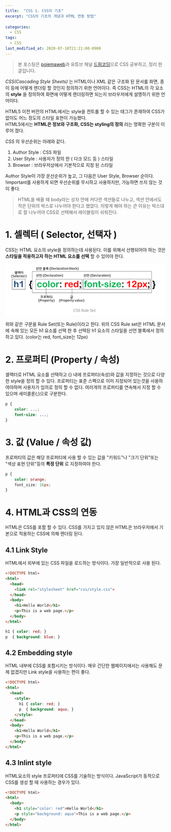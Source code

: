 ```yaml
---
title:  "CSS 1. CSS의 기초"
excerpt: "CSS의 기초의 개념과 HTML 연동 방법"

categories:
  - CSS
tags:
  - CSS
last_modified_at: 2020-07-10T21:21:00-0900
---
```


> 본 포스팅은 [poiemaweb](https://poiemaweb.com/)과 유튜브 채널 [드림코딩](https://www.youtube.com/channel/UC_4u-bXaba7yrRz_6x6kb_w)으로 CSS 공부하고, 정리 한 글입니다.

_CSS(Cascading Style Sheets)_ 는 HTML이나 XML 같은 구조화 된 문서를 화면, 종이 등에 어떻게 렌더링 할 것인지 정의하기 위한 언어이다. 즉 CSS는 HTML의 각 요소의 __style__ 을 정의하여 화면에 어떻게 렌더링하면 되는지 브라우저에게 설명하기 위한 언어이다.

HTML5 이전 버전의 HTML에서는 style을 컨트롤 할 수 있는 태그가 존재하여 CSS가 없이도 어느 정도의 스타일 표현이 가능했다.  
HTML5에서는 __HTML은 정보와 구조화, CSS는 styling의 정의__ 라는 명확한 구분이 이루어 졌다.

_CSS_ 의 우선순위는 아래와 같다.
1. Author Style : CSS 파일
2. User Style : 사용자가 정의 한 ( 다크 모드 등 ) 스타일
3. Browser : 브라우저상에서 기본적으로 지정 된 스타일

Author Style이 가장 운선순위가 높고, 그 다음은 User Style, Browser 순이다.  
!important를 사용하게 되면 우선순위를 무시하고 사용하지만, 가능하면 쓰지 않는 것이 좋다.  

> HTML을 배울 때 body라는 상자 안에 커다란 섹션들로 나누고, 섹션 안에서도 작은 단위의 박스로 나누어야 한다고 했었다. 이렇게 해야 하는 큰 이유는 박스대로 잘 나누어야 CSS로 선택해서 레이블링이 쉬워진다. 

# 1. 셀렉터 ( Selector, 선택자 )
CSS는 HTML 요소의 style을 정의하는데 사용된다. 이를 위해서 선행되어야 하는 것은 __스타일을 적용하고자 하는 HTML 요소를 선택__ 할 수 있어야 한다. 

![](/assets/images/CSS_IMG_001.jpg)

위와 같은 구문을 Rule Set(또는 Rule)이라고 한다. 위의 CSS Rule set은 HTML 문서에 속해 있는 모든 h1 요소를 선택 한 후 선택된 h1 요소의 스타일을 선언 블록에서 정의하고 있다. (color는 red, font_size는 12px)

# 2. 프로퍼티 (Property / 속성)
셀렉터로 HTML 요소를 선택하고 {} 내에 프로퍼티(속성)와 값을 지정하는 것으로 다양한 style을 정의 할 수 있다. 프로퍼티는 표준 스펙으로 이미 지정되어 있는것을 사용하여야하며 사용자가 임의로 정의 할 수 없다. 여러개의 프로퍼티를 연속해서 지정 할 수 있으며 세미콜론(;)으로 구분한다.
```css
p {
    color: ...;
    font-size: ...;
}
```

# 3. 값 (Value / 속성 값)
프로퍼티의 값은 해당 프로퍼티에 사용 할 수 있는 값을 "키워드"나 "크기 단위"또는 "색상 표현 단위"등의 __특정 단위__ 로 지정하여야 한다.
```css
p {
    color: orange;
    font_size: 16px;
}
```

# 4. HTML과 CSS의 연동
HTML은 CSS를 포함 할 수 있다. CSS를 가지고 있지 않은 HTML은 브라우저에서 기본으로 적용하는 CSS에 의해 렌더링 된다. 

## 4.1 Link Style
HTML에서 외부에 있는 CSS 파일을 로드하는 방식이다. 가장 일반적으로 사용 된다.
```html
<!DOCTYPE html>
<html>
  <head>
    <link rel="stylesheet" href="css/style.css">
  </head>
  <body>
    <h1>Hello World</h1>
    <p>This is a web page.</p>
  </body>
</html>
```

```css
h1 { color: red; }
p  { background: blue; }
```

## 4.2 Embedding style
HTML 내부에 CSS를 포함시키는 방식이다. 매우 간단한 웹페이지에서는 사용해도 문제 없겠지만 Link style을 사용하는 편이 좋다.
```html
<!DOCTYPE html>
<html>
  <head>
    <style>
      h1 { color: red; }
      p  { background: aqua; }
    </style>
  </head>
  <body>
    <h1>Hello World</h1>
    <p>This is a web page.</p>
  </body>
</html>
```

## 4.3 Inlint style
HTML요소의 style 프로퍼티에 CSS를 기술하는 방식이다. JavaScript가 동적으로 CSS를 생성 할 때 사용하는 경우가 있다.
```html
<!DOCTYPE html>
<html>
  <body>
    <h1 style="color: red">Hello World</h1>
    <p style="background: aqua">This is a web page.</p>
  </body>
</html>
```
